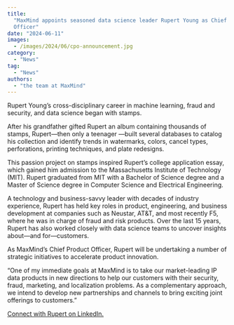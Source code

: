 ```yaml
---
title:
  "MaxMind appoints seasoned data science leader Rupert Young as Chief Product
  Officer"
date: "2024-06-11"
images:
  - /images/2024/06/cpo-announcement.jpg
category:
  - "News"
tag:
  - "News"
authors:
  - "the team at MaxMind"
---
```


Rupert Young’s cross-disciplinary career in machine learning, fraud and
security, and data science began with stamps.

After his grandfather gifted Rupert an album containing thousands of stamps,
Rupert—then only a teenager —built several databases to catalog his collection
and identify trends in watermarks, colors, cancel types, perforations, printing
techniques, and plate redesigns.

This passion project on stamps inspired Rupert’s college application essay,
which gained him admission to the Massachusetts Institute of Technology (MIT).
Rupert graduated from MIT with a Bachelor of Science degree and a Master of
Science degree in Computer Science and Electrical Engineering.

A technology and business-savvy leader with decades of industry experience,
Rupert has held key roles in product, engineering, and business development at
companies such as Neustar, AT\&T, and most recently F5, where he was in charge
of fraud and risk products. Over the last 15 years, Rupert has also worked
closely with data science teams to uncover insights about—and for—customers.

As MaxMind’s Chief Product Officer, Rupert will be undertaking a number of
strategic initiatives to accelerate product innovation.

“One of my immediate goals at MaxMind is to take our market-leading IP data
products in new directions to help our customers with their security, fraud,
marketing, and localization problems. As a complementary approach, we intend to
develop new partnerships and channels to bring exciting joint offerings to
customers.”

[Connect with Rupert on LinkedIn.](https://www.linkedin.com/in/rupertyoung/)
